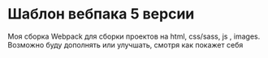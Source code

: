 # Шаблон вебпака 5 версии

Моя сборка Webpack для сборки проектов на html, css/sass, js , images.
Возможно буду дополнять или улучшать, смотря как покажет себя